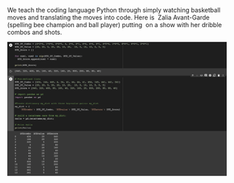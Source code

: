 We teach the coding language Python through simply watching basketball moves and translating the moves into code. 
Here is  Zalia Avant-Garde (spelling bee champion and ball player) putting  on a show with her dribble combos and shots. 

![](https://github.com/rashadwest/rashadwest.github.io/blob/master/_posts/Coding_Moves.png)
